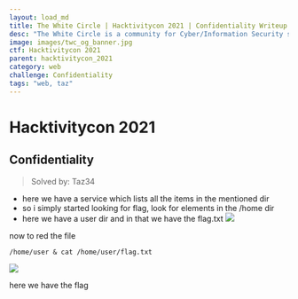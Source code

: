 ```yaml
---
layout: load_md
title: The White Circle | Hacktivitycon 2021 | Confidentiality Writeup
desc: "The White Circle is a community for Cyber/Information Security students, enthusiasts and professionals. You can discuss anything related to Security, share your knowledge with others, get help when you need it and proceed further in your journey with amazing people from all over the world."
image: images/twc_og_banner.jpg
ctf: Hacktivitycon 2021
parent: hacktivitycon_2021
category: web
challenge: Confidentiality
tags: "web, taz"
---
```


<h1 class="heading card-title white-text">Hacktivitycon 2021</h1>


## Confidentiality
> Solved by: Taz34


- here we have a service which lists all the items in the mentioned dir
- so i simply started looking for flag, look for elements in the /home dir
- here we have a user dir and in that we have the flag.txt
![](https://i.imgur.com/6I1hCb4.png)


now to red the file

    /home/user & cat /home/user/flag.txt
![](https://i.imgur.com/G0AlZ6s.png)


here we have the flag